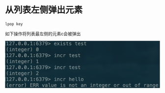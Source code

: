 # 从列表左侧弹出元素

```text
lpop key
```

如下操作将列表最左侧的元素c会被弹出

![](../../.gitbook/assets/image%20%2886%29.png)

